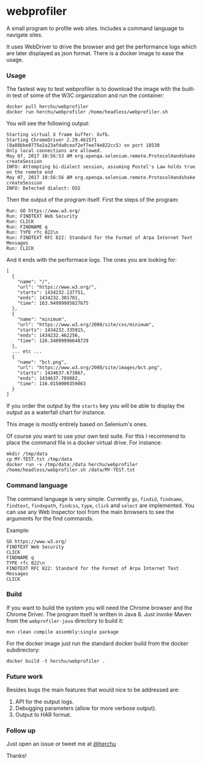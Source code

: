 # webprofiler

A small program to profile web sites. Includes a command language to navigate sites.

It uses WebDriver to drive the browser and get the performance logs which are later displayed as json format.
There is a docker image to ease the usage.


### Usage

The fastest way to test webprofiler is to download the image with the built-in test of some of the W3C organization
and run the container:

    docker pull herchu/webprofiler
    docker run herchu/webprofiler /home/headless/webprofiler.sh

You will see the following output:

    Starting virtual X frame buffer: Xvfb.
    Starting ChromeDriver 2.29.461571 (8a88bbe0775e2a23afda0ceaf2ef7ee74e822cc5) on port 18530
    Only local connections are allowed.
    May 07, 2017 10:56:53 AM org.openqa.selenium.remote.ProtocolHandshake createSession
    INFO: Attempting bi-dialect session, assuming Postel's Law holds true on the remote end
    May 07, 2017 10:56:56 AM org.openqa.selenium.remote.ProtocolHandshake createSession
    INFO: Detected dialect: OSS

Then the output of the program itself. First the steps of the program:

    Run: GO https://www.w3.org/
    Run: FINDTEXT Web Security
    Run: CLICK
    Run: FINDNAME q
    Run: TYPE rfc 822\n
    Run: FINDTEXT RFC 822: Standard for the Format of Arpa Internet Text Messages
    Run: CLICK

And it ends with the performace logs. The ones you are looking for:

    [
      {
        "name": "/",
        "url": "https://www.w3.org/",
        "starts": 1434232.137751,
        "ends": 1434232.301701,
        "time": 163.94999995827675
      },
      {
        "name": "minimum",
        "url": "https://www.w3.org/2008/site/css/minimum",
        "starts": 1434232.335915,
        "ends": 1434232.462256,
        "time": 126.34099996648729
      },
      ... etc ...
      {
        "name": "bct.png",
        "url": "https://www.w3.org/2008/site/images/bct.png",
        "starts": 1434637.673867,
        "ends": 1434637.789882,
        "time": 116.0150000359863
      }
    ]

If you order the output by the `starts` key you will be able to display the output as
a waterfall chart for instance.

This image is mostly entirely based on Selenium's ones.

Of course you want to use your own test suite. For this I recommend to place the command file
in a docker virtual drive. For instance:

    mkdir /tmp/data
    cp MY-TEST.tst /tmp/data
    docker run -v /tmp/data:/data herchu/webprofiler /home/headless/webprofiler.sh /data/MY-TEST.tst


### Command language

The command language is very simple. Currently  `go`, `findid`, `findname`, `findtext`, `findxpath`,
`findcss`, `type`,  `click` and `select` are implemented. You can use any Web Inspector tool from
the main browsers to see the arguments for the find commands.

Example:

    GO https://www.w3.org/
    FINDTEXT Web Security
    CLICK
    FINDNAME q
    TYPE rfc 822\n
    FINDTEXT RFC 822: Standard for the Format of Arpa Internet Text Messages
    CLICK


### Build

If you want to build the system you will need the Chrome browser and the Chrome Driver.
The program itself is written in Java 8. Just invoke Maven from the `webprofiler-java`
directory to build it:

    mvn clean compile assembly:single package 

For the docker image just run the standard docker build from the docker subdirectory:

    docker build -t herchu/webprofiler .


### Future work

Besides bugs the main features that would nice to be addressed are:

1. API for the output logs.
1. Debugging parameters (allow for more verbose output).
1. Output to HAR format.


### Follow up

Just open an issue or tweet me at [@herchu](http://twitter.com/herchu)

Thanks!
